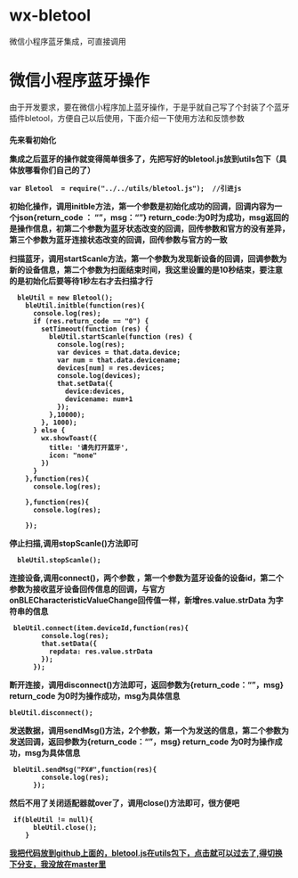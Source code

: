 # wx-bletool
微信小程序蓝牙集成，可直接调用
<h1>微信小程序蓝牙操作</h1>
<p>由于开发要求，要在微信小程序加上蓝牙操作，于是乎就自己写了个封装了个蓝牙插件bletool，方便自己以后使用，下面介绍一下使用方法和反馈参数</p>
<h4>先来看初始化</h>
<p>集成之后蓝牙的操作就变得简单很多了，先把写好的bletool.js放到utils包下（具体放哪看你们自己的了）</p>

```
var Bletool  = require("../../utils/bletool.js");  //引进js
```
<p>初始化操作，调用initble方法，第一个参数是初始化成功的回调，回调内容为一个json{return_code ： “”，msg：“”} return_code:为0时为成功，msg返回的是操作信息，初第二个参数为蓝牙状态改变的回调，回传参数和官方的没有差异，第三个参数为蓝牙连接状态改变的回调，回传参数与官方的一致</p>
<p>扫描蓝牙，调用startScanle方法，第一个参数为发现新设备的回调，回调参数为新的设备信息，第二个参数为扫面结束时间，我这里设置的是10秒结束，要注意的是初始化后要等待1秒左右才去扫描才行</p>

```
  bleUtil = new Bletool();    
    bleUtil.initble(function(res){
      console.log(res);
      if (res.return_code == "0") {
        setTimeout(function (res) {
          bleUtil.startScanle(function (res) {
            console.log(res);
            var devices = that.data.device;
            var num = that.data.devicename;
            devices[num] = res.devices; 
            console.log(devices);
            that.setData({
              device:devices,
              devicename: num+1
            });
          },10000);
        }, 1000);
      } else {
        wx.showToast({
          title: '请先打开蓝牙',
          icon: "none"
        })
      }   
    },function(res){
      console.log(res); 

    },function(res){
      console.log(res);

    });
```
<p>停止扫描,调用stopScanle()方法即可</p>

```
  bleUtil.stopScanle();
```
<p>连接设备,调用connect()，两个参数 ，第一个参数为蓝牙设备的设备id，第二个参数为接收蓝牙设备回传信息的回调，与官方onBLECharacteristicValueChange回传值一样，新增res.value.strData 为字符串的信息</p>

```
 bleUtil.connect(item.deviceId,function(res){
        console.log(res);
        that.setData({
          repdata: res.value.strData
        });
      });
```
<p>断开连接，调用disconnect()方法即可，返回参数为{return_code：“”，msg}
return_code 为0时为操作成功，msg为具体信息</p>

```
bleUtil.disconnect();
```
<p>发送数据，调用sendMsg()方法，2个参数，第一个为发送的信息，第二个参数为发送回调，返回参数为{return_code：“”，msg}
return_code 为0时为操作成功，msg为具体信息</p>

```
 bleUtil.sendMsg("PX#",function(res){
        console.log(res);
      });
```
<p>然后不用了关闭适配器就over了，调用close()方法即可，很方便吧</p>

```
 if(bleUtil != null){
      bleUtil.close();
    }
```

[我把代码放到github上面的，bletool.js在utils包下，点击就可以过去了,得切换下分支，我没放在master里](https://github.com/wintton/wx-bletool.git)
